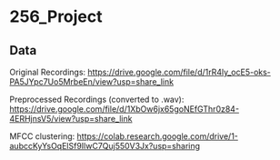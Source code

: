 # 256_Project

##  Data 
Original Recordings: https://drive.google.com/file/d/1rR4ly_ocE5-oks-PA5JYpc7Uo5MrbeEn/view?usp=share_link

Preprocessed Recordings (converted to .wav): https://drive.google.com/file/d/1XbOw6jx65goNEfGThr0z84-4ERHjnsV5/view?usp=share_link

MFCC clustering: https://colab.research.google.com/drive/1-aubccKyYsOqElSf9IlwC7Quj550V3Jx?usp=sharing
